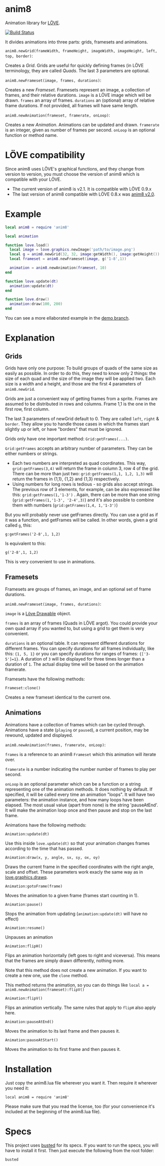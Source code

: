 anim8
=====

Animation library for [LÖVE](http://love2d.org).

[![Build Status](https://travis-ci.org/billiam/anim8.png?branch=master)](https://travis-ci.org/billiam/anim8)

It divides animations into three parts: grids, framesets and animations.

`anim8.newGrid(frameWidth, frameHeight, imageWidth, imageHeight, left, top, border)`:

Creates a *Grid*. Grids are useful for quickly defining frames (in LÖVE terminology, they are called *Quads*. The last 3 parameters are optional.

`anim8.newFrameset(image, frames, durations)`:

Creates a new *Frameset*. Framesets represent an image, a collection of frames, and their relative durations.
`image` is a LÖVE image which will be drawn.
`frames` an array of frames.
`durations` an (optional) array of relative frame durations. If not provided, all frames will have same length.

`anim8.newAnimation(frameset, framerate, onLoop)`:

Creates a new *Animation*. Animations can be updated and drawn.
`framerate` is an integer, given as number of frames per second.
`onLoop` is an optional function or method name.

LÖVE compatibility
==================

Since anim8 uses LÖVE's graphical functions, and they change from version to version, you must choose
the version of anim8 which is compatible with your LÖVE.

* The current version of anim8 is v2.1. It is compatible with LÖVE 0.9.x
* The last version of anim8 compatible with LÖVE 0.8.x was [anim8 v2.0](https://github.com/kikito/anim8/tree/v2.0.0).

Example
=======

```lua
local anim8 = require 'anim8'

local animation

function love.load()
  local image = love.graphics.newImage('path/to/image.png')
  local g = anim8.newGrid(32, 32, image:getWidth(), image:getHeight())
  local frameset = anim8.newFrameset(image, g('1-8',1))

  animation = anim8.newAnimation(frameset, 10)
end

function love.update(dt)
  animation:update(dt)
end

function love.draw()
  animation:draw(100, 200)
end
```

You can see a more ellaborated example in the [demo branch](https://github.com/kikito/anim8/tree/demo).

Explanation
===========

Grids
-----

Grids have only one purpose: To build groups of quads of the same size as easily as possible. In order to do this, they need to know only 2 things:
the size of each quad and the size of the image they will be applied two.
Each size is a width and a height, and those are the first 4 parameters of `anim8.newGrid`.

Grids are just a convenient way of getting frames from a sprite. Frames are assumed to be distributed in rows and columns. Frame 1,1 is the one in the first row, first column.

The last 3 parameters of newGrid default to 0. They are called `left`, `right` & `border`. They allow you to handle those cases in which the frames start slightly up or left, or have "borders" that must be ignored.

Grids only have one important method: `Grid:getFrames(...)`.

`Grid:getFrames` accepts an arbitrary number of parameters. They can be either numbers or strings.

* Each two numbers are interpreted as quad coordinates. This way, `grid:getFrames(3,4)` will return the frame in column 3, row 4 of the grid. There can be more than just two: `grid:getFrames(1,1, 1,2, 1,3)` will return the frames in {1,1}, {1,2} and {1,3} respectively.
* Using numbers for long rows is tedious - so grids also accept strings. The previous row of 3 elements, for example, can be also expressed like this: `grid:getFrames(1,'1-3')` . Again, there can be more than one string (`grid:getFrames(1,'1-3', '2-4',3)`) and it's also possible to combine them with numbers (`grid:getFrames(1,4, 1,'1-3')`)

But you will probably never use getFrames directly. You can use a grid as if it was a function, and getFrames will be called. In other words, given a grid called `g`, this:

    g:getFrames('2-8',1, 1,2)

Is equivalent to this:

    g('2-8',1, 1,2)

This is very convenient to use in animations.

Framesets
---------
Framesets are groups of frames, an image, and an optional set of frame durations.

`anim8.newFrameset(image, frames, durations)`:

`image` is a [Löve Drawable](https://love2d.org/wiki/Drawable) object.

`frames` is an array of frames (Quads in LÖVE argot). You could provide your own quad array if you wanted to, but using a grid to get them is very convenient.

`durations` is an optional table. It can represent different durations for different frames. You can specify durations for all frames individually, like this: `{1, 5, 1}` or you can specify durations for ranges of frames: `{['3-5']=1}`.
A duration of `3` will be displayed for three times longer than a duration of `1`. The actual display time will be based on the animation framerate.

Framesets have the following methods:

`Frameset:clone()`

Creates a new frameset identical to the current one.

Animations
----------

Animations have a collection of frames which can be cycled through. Animations have a state (`playing` or `paused`),
a current position, may be rewound, updated and displayed.

`anim8.newAnimation(frames, framerate, onLoop)`:

`frames` is a reference to an anim8 `Frameset` which this animation will iterate over.

`framerate` is a number indicating the number number of frames to play per second.

`onLoop` is an optional parameter which can be a function or a string representing one of the animation methods. It does nothing by default. If specified, it will be called every time an animation "loops". It will have two parameters: the animation instance, and how many loops have been elapsed. The most usual value (apart from none) is the
string 'pauseAtEnd'. It will make the animation loop once and then pause and stop on the last frame.

Animations have the following methods:

`Animation:update(dt)`

Use this inside `love.update(dt)` so that your animation changes frames according to the time that has passed.

`Animation:draw(x, y, angle, sx, sy, ox, oy)`

Draws the current frame in the specified coordinates with the right angle, scale and offset. These parameters work exacly the same way as in [love.graphics.drawq](https://love2d.org/wiki/love.graphics.drawq).

`Animation:gotoFrame(frame)`

Moves the animation to a given frame (frames start counting in 1).

`Animation:pause()`

Stops the animation from updating (`animation:update(dt)` will have no effect)

`Animation:resume()`

Unpauses an animation

`Animation:flipH()`

Flips an animation horizontally (left goes to right and viceversa). This means that the frames are simply drawn differently, nothing more.

Note that this method does not create a new animation. If you want to create a new one, use the `clone` method.

This method returns the animation, so you can do things like `local a = anim8.newAnimation(frameset):flipV()`

`Animation:flipV()`

Flips an animation vertically. The same rules that apply to `flipH` also apply here.

`Animation:pauseAtEnd()`

Moves the animation to its last frame and then pauses it.

`Animation:pauseAtStart()`

Moves the animation to its first frame and then pauses it.

Installation
============

Just copy the anim8.lua file wherever you want it. Then require it wherever you need it:

    local anim8 = require 'anim8'

Please make sure that you read the license, too (for your convenience it's included at the beginning of the anim8.lua file).

Specs
=====

This project uses [busted](http://olivinelabs.com/busted/) for its specs. If you want to run the specs, you will have to install it first. Then just execute the following from the root folder:

    busted

